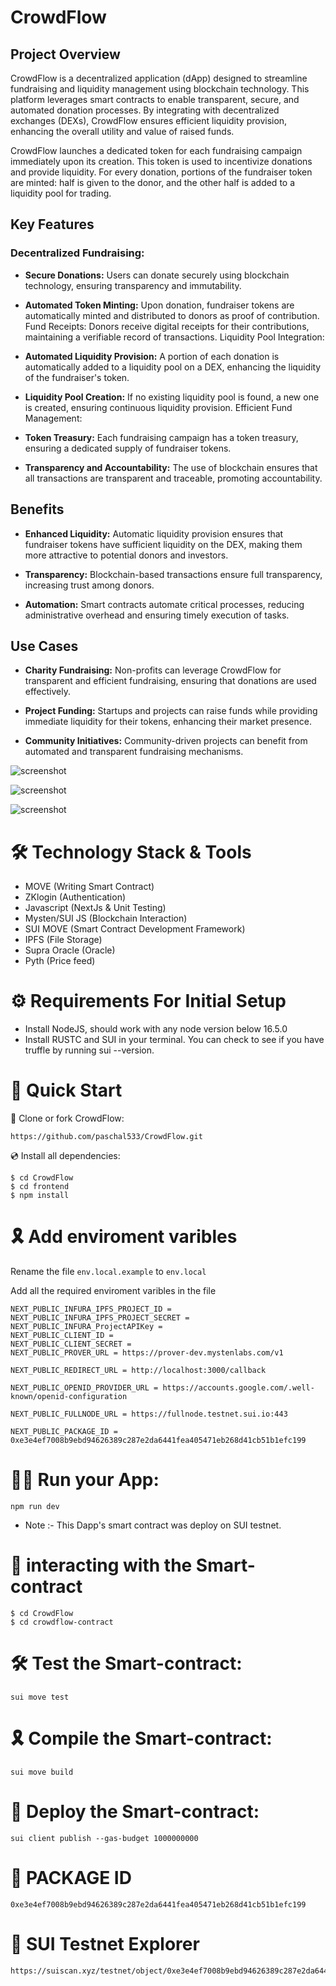 ﻿# CrowdFlow

## Project Overview

CrowdFlow is a decentralized application (dApp) designed to streamline fundraising and liquidity management using blockchain technology. This platform leverages smart contracts to enable transparent, secure, and automated donation processes. By integrating with decentralized exchanges (DEXs), CrowdFlow ensures efficient liquidity provision, enhancing the overall utility and value of raised funds.

CrowdFlow launches a dedicated token for each fundraising campaign immediately upon its creation. This token is used to incentivize donations and provide liquidity. For every donation, portions of the fundraiser token are minted: half is given to the donor, and the other half is added to a liquidity pool for trading.

## Key Features

### Decentralized Fundraising:

- **Secure Donations:** Users can donate securely using blockchain technology, ensuring transparency and immutability.
  
- **Automated Token Minting:** Upon donation, fundraiser tokens are automatically minted and distributed to donors as proof of contribution.
Fund Receipts: Donors receive digital receipts for their contributions, maintaining a verifiable record of transactions.
Liquidity Pool Integration:

- **Automated Liquidity Provision:** A portion of each donation is automatically added to a liquidity pool on a DEX, enhancing the liquidity of the fundraiser's token.

- **Liquidity Pool Creation:** If no existing liquidity pool is found, a new one is created, ensuring continuous liquidity provision.
Efficient Fund Management:

- **Token Treasury:** Each fundraising campaign has a token treasury, ensuring a dedicated supply of fundraiser tokens.
  
- **Transparency and Accountability:** The use of blockchain ensures that all transactions are transparent and traceable, promoting accountability.

## Benefits

- **Enhanced Liquidity:** Automatic liquidity provision ensures that fundraiser tokens have sufficient liquidity on the DEX, making them more attractive to potential donors and investors.
    
- **Transparency:** Blockchain-based transactions ensure full transparency, increasing trust among donors.
    
- **Automation:** Smart contracts automate critical processes, reducing administrative overhead and ensuring timely execution of tasks.

## Use Cases

- **Charity Fundraising:** Non-profits can leverage CrowdFlow for transparent and efficient fundraising, ensuring that donations are used effectively.

- **Project Funding:** Startups and projects can raise funds while providing immediate liquidity for their tokens, enhancing their market presence.

- **Community Initiatives:** Community-driven projects can benefit from automated and transparent fundraising mechanisms.

![screenshot](./frontend/assets/crowdflow.png)

![screenshot](./frontend/assets/crowdflow1.png)

![screenshot](./frontend/assets/crowdflow2.png)

# 🛠 Technology Stack & Tools

- MOVE (Writing Smart Contract)
- ZKlogin (Authentication)
- Javascript (NextJs & Unit Testing)
- Mysten/SUI JS (Blockchain Interaction)
- SUI MOVE (Smart Contract Development Framework)
- IPFS (File Storage)
- Supra Oracle (Oracle)
- Pyth (Price feed)

# ⚙ Requirements For Initial Setup
- Install NodeJS, should work with any node version below 16.5.0
- Install RUSTC and SUI in your terminal. You can check to see if you have truffle by running sui --version.

# 🚀 Quick Start

📄 Clone or fork CrowdFlow:

```
https://github.com/paschal533/CrowdFlow.git
```
💿 Install all dependencies:
 
```
$ cd CrowdFlow
$ cd frontend
$ npm install 
```

# 🎗 Add enviroment varibles

Rename the file `env.local.example` to `env.local`

Add all the required enviroment varibles in the file

```
NEXT_PUBLIC_INFURA_IPFS_PROJECT_ID =  
NEXT_PUBLIC_INFURA_IPFS_PROJECT_SECRET = 
NEXT_PUBLIC_INFURA_ProjectAPIKey =  
NEXT_PUBLIC_CLIENT_ID = 
NEXT_PUBLIC_CLIENT_SECRET = 
NEXT_PUBLIC_PROVER_URL = https://prover-dev.mystenlabs.com/v1

NEXT_PUBLIC_REDIRECT_URL = http://localhost:3000/callback

NEXT_PUBLIC_OPENID_PROVIDER_URL = https://accounts.google.com/.well-known/openid-configuration

NEXT_PUBLIC_FULLNODE_URL = https://fullnode.testnet.sui.io:443

NEXT_PUBLIC_PACKAGE_ID = 0xe3e4ef7008b9ebd94626389c287e2da6441fea405471eb268d41cb51b1efc199

```

# 🚴‍♂️ Run your App:

```
npm run dev
```

- Note :- This Dapp's smart contract was deploy on SUI testnet.

# 📄 interacting with the Smart-contract

```
$ cd CrowdFlow
$ cd crowdflow-contract
```

# 🛠 Test the Smart-contract:

```
sui move test
```

# 🎗 Compile the Smart-contract:

```
sui move build
```

# 🔗 Deploy the Smart-contract:


```
sui client publish --gas-budget 1000000000
```

# 📄 PACKAGE ID

```
0xe3e4ef7008b9ebd94626389c287e2da6441fea405471eb268d41cb51b1efc199
```

# 📜 SUI Testnet Explorer

```
https://suiscan.xyz/testnet/object/0xe3e4ef7008b9ebd94626389c287e2da6441fea405471eb268d41cb51b1efc199/contracts
```
